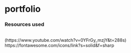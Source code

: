 # portfolio

### Resources used
<br>
(https://www.youtube.com/watch?v=0YFrGy_mzjY&t=288s)
<br>
https://fontawesome.com/icons/link?s=solid&f=sharp

